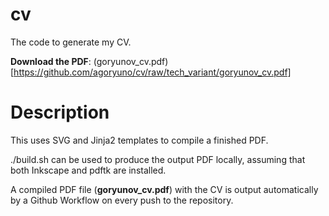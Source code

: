 # cv

The code to generate my CV.

**Download the PDF**: (goryunov_cv.pdf)[https://github.com/agoryuno/cv/raw/tech_variant/goryunov_cv.pdf]

# Description

This uses SVG and Jinja2 templates to compile a finished PDF.

./build.sh can be used to produce the output PDF locally, assuming that both Inkscape and pdftk are installed.

A compiled PDF file (**goryunov_cv.pdf**) with the CV is output automatically by a Github Workflow on every 
push to the repository.

